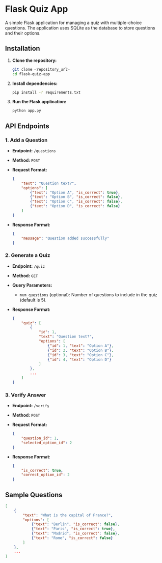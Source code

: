 # Flask Quiz App

A simple Flask application for managing a quiz with multiple-choice questions. The application uses SQLite as the database to store questions and their options.

## Installation

1. **Clone the repository:**

    ```bash
    git clone <repository_url>
    cd flask-quiz-app
    ```

2. **Install dependencies:**

    ```bash
    pip install -r requirements.txt
    ```

3. **Run the Flask application:**

    ```bash
    python app.py
    ```

## API Endpoints

### 1. Add a Question

- **Endpoint:** `/questions`
- **Method:** `POST`
- **Request Format:**

    ```json
    {
        "text": "Question text?",
        "options": [
            {"text": "Option A", "is_correct": true},
            {"text": "Option B", "is_correct": false},
            {"text": "Option C", "is_correct": false},
            {"text": "Option D", "is_correct": false}
        ]
    }
    ```

- **Response Format:**

    ```json
    {
        "message": "Question added successfully"
    }
    ```

### 2. Generate a Quiz

- **Endpoint:** `/quiz`
- **Method:** `GET`
- **Query Parameters:**

    - `num_questions` (optional): Number of questions to include in the quiz (default is 5).

- **Response Format:**

    ```json
    {
        "quiz": [
            {
                "id": 1,
                "text": "Question text?",
                "options": [
                    {"id": 1, "text": "Option A"},
                    {"id": 2, "text": "Option B"},
                    {"id": 3, "text": "Option C"},
                    {"id": 4, "text": "Option D"}
                ]
            },
            ...
        ]
    }
    ```

### 3. Verify Answer

- **Endpoint:** `/verify`
- **Method:** `POST`
- **Request Format:**

    ```json
    {
        "question_id": 1,
        "selected_option_id": 2
    }
    ```

- **Response Format:**

    ```json
    {
        "is_correct": true,
        "correct_option_id": 2
    }
    ```

## Sample Questions

```json
[
    {
        "text": "What is the capital of France?",
        "options": [
            {"text": "Berlin", "is_correct": false},
            {"text": "Paris", "is_correct": true},
            {"text": "Madrid", "is_correct": false},
            {"text": "Rome", "is_correct": false}
        ]
    },
    ...
]
